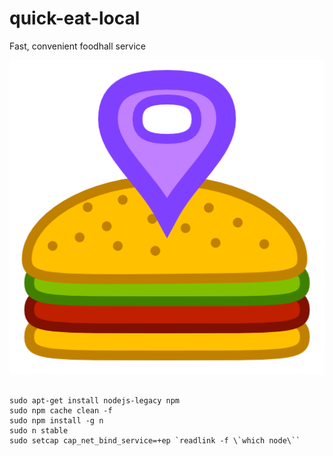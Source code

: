 # quick-eat-local
Fast, convenient foodhall service

![Quick Eat Local Icon](quick-eat-local.png)

##

```
sudo apt-get install nodejs-legacy npm
sudo npm cache clean -f
sudo npm install -g n
sudo n stable
sudo setcap cap_net_bind_service=+ep `readlink -f \`which node\``
```
